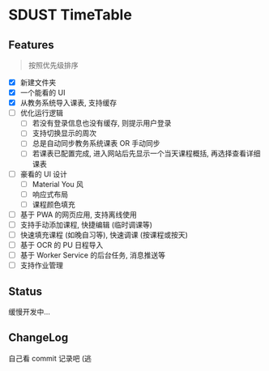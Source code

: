 # SDUST TimeTable

## Features

> 按照优先级排序

- [x] 新建文件夹
- [x] 一个能看的 UI
- [x] 从教务系统导入课表, 支持缓存
- [ ] 优化运行逻辑
  - [ ] 若没有登录信息也没有缓存, 则提示用户登录
  - [ ] 支持切换显示的周次
  - [ ] 总是自动同步教务系统课表 OR 手动同步
  - [ ] 若课表已配置完成, 进入网站后先显示一个当天课程概括, 再选择查看详细课表
- [ ] 豪看的 UI 设计
  - [ ] Material You 风
  - [ ] 响应式布局
  - [ ] 课程颜色填充
- [ ] 基于 PWA 的网页应用, 支持离线使用
- [ ] 支持手动添加课程, 快捷编辑 (临时调课等)
- [ ] 快速填充课程 (如晚自习等),  快速调课 (按课程或按天)
- [ ] 基于 OCR 的 PU 日程导入
- [ ] 基于 Worker Service 的后台任务, 消息推送等
- [ ] 支持作业管理

## Status

缓慢开发中...

## ChangeLog

自己看 commit 记录吧 (逃

